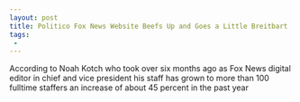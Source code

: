 ```yaml
---
layout: post
title: Politico Fox News Website Beefs Up and Goes a Little Breitbart
tags:
 -
---
```

According to Noah Kotch who took over six months ago as Fox News digital editor in chief and vice president his staff has grown to more than 100 fulltime staffers an increase of about 45 percent in the past year
